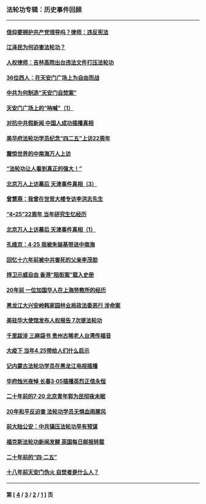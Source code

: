 ### 法轮功专辑：历史事件回顾
---
#### [信仰要拥护共产党领导吗？律师：违反宪法](../../pages/nf5793/n14061325.md?10200430) 
#### [江泽民为何迫害法轮功？](../../pages/nf5793/n13876324.md?10200430) 
#### [人权律师：吉林高院出台违法文件打压法轮功](../../pages/nf5793/n13825665.md?10200430) 
#### [36位西人：在天安门广场上为自由而战](../../pages/nf5793/n13390029.md?10200430) 
#### [中共为何制造“天安门自焚案”](../../pages/nf5793/n13183270.md?10200430) 
#### [天安门广场上的“呐喊”（1）](../../pages/nf5793/n13105277.md?10200430) 
#### [对抗中共假新闻 中国人成功插播真相](../../pages/nf5793/n12910618.md?10200430) 
#### [美华府法轮功学员纪念“四二五”上访22周年](../../pages/nf5793/n12904445.md?10200430) 
#### [震惊世界的中南海万人上访](../../pages/nf5793/n12903976.md?10200430) 
#### [“法轮功让人看到真正的强大！”](../../pages/nf5793/n12903195.md?10200430) 
#### [北京万人上访幕后 天津事件真相（3）](../../pages/nf5793/n12902807.md?10200430) 
#### [曾慧燕：我曾在世贸大楼专访李洪志先生](../../pages/nf5793/n12898729.md?10200430) 
#### [“4•25”22周年 当年研究生忆经历](../../pages/nf5793/n12894152.md?10200430) 
#### [北京万人上访幕后 天津事件真相（1）](../../pages/nf5793/n12885174.md?10200430) 
#### [孔维京：4·25 我被朱镕基带进中南海](../../pages/nf5793/n12864987.md?10200430) 
#### [回忆十六年前被中共害死的父亲李茂勋](../../pages/nf5793/n12880270.md?10200430) 
#### [捍卫示威自由 香港“阻街案”载入史册](../../pages/nf5793/n12811245.md?10200430) 
#### [20年前 一位加国华人在上海劳教所的经历](../../pages/nf5793/n12707932.md?10200430) 
#### [黑龙江大兴安岭韩家园林业局政法委恶行 涉命案](../../pages/nf5793/n12622815.md?10200430) 
#### [美驻华大使馆发布人权报告 7次提法轮功](../../pages/nf5793/n12520541.md?10200430) 
#### [千里跋涉 三麻袋书 贵州古稀老人台湾传福音](../../pages/nf5793/n12198750.md?10200430) 
#### [大疫下 当年4.25带给人们什么启示](../../pages/nf5793/n12058565.md?10200430) 
#### [记内蒙古法轮功学员在黑龙江电视插播](../../pages/nf5793/n11699194.md?10200430) 
#### [华府烛光夜悼 长春3·05插播英烈正信永恒](../../pages/nf5793/n11397432.md?10200430) 
#### [二十年前的7·20 北京青年郭为民彻夜未眠](../../pages/nf5793/n11354195.md?10200430) 
#### [20年和平反迫害 法轮功学员无惧血雨腥风](../../pages/nf5793/n11348279.md?10200430) 
#### [前大陆公安：中共镇压法轮功早有预谋](../../pages/nf5793/n11352168.md?10200430) 
#### [福克斯法轮功新闻发酵  英国每日邮报转载](../../pages/nf5793/n11285952.md?10200430) 
#### [二十年前的“四·二五”](../../pages/nf5793/n11207639.md?10200430) 
#### [十八年前天安门伪火 自焚者是什么人？](../../pages/nf5793/n10996556.md?10200430) 

---
#### 第 [ [4](./4.md?10200430) / [3](./3.md?10200430) / [2](./2.md?10200430) / [1](./1.md?10200430) ] 页
